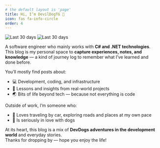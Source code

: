 ```yaml
---
# the default layout is 'page'
title: Hi, I’m DevilDogTG 👋
icon: fas fa-info-circle
order: 4
---
```


![Last 30 days](https://wakapi.dev/api/badge/DevilDogTG/DevilDogTG/interval:30_days?label=Last%2030%20days)
![Last 30 days](https://wakapi.dev/api/badge/DevilDogTG/DevilDogTG/interval:7_days?label=Last%207%20days)

A software engineer who mainly works with **C# and .NET technologies**.  
This blog is my personal space to **capture experiences, notes, and knowledge** — a kind of journey log to remember what I’ve learned and done before.

You’ll mostly find posts about:
- 💻 Development, coding, and infrastructure
- 📝 Lessons and insights from real-world projects
- 🌏 Bits of life beyond tech — because not everything is code

Outside of work, I’m someone who:
- 🚗 Loves traveling by car, exploring roads and places at my own pace  
- 🐶 Is seriously in love with dogs

At its heart, this blog is a mix of **DevDogs adventures in the development world** and everyday stories.  
Thanks for dropping by — hope you enjoy the life!
